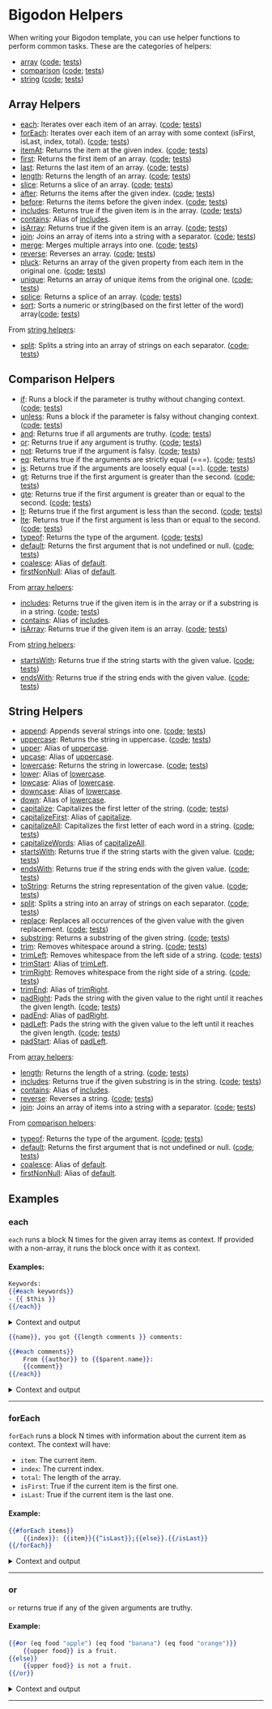 # Bigodon Helpers

When writing your Bigodon template, you can use helper functions to perform common tasks. These are the categories of helpers:

- [array](#Array-Helpers) ([code](https://github.com/gabriel-pinheiro/bigodon/blob/main/src/runner/helpers/array.ts); [tests](https://github.com/gabriel-pinheiro/bigodon/blob/main/test/array-helpers.spec.js))
- [comparison](#Comparison-Helpers) ([code](https://github.com/gabriel-pinheiro/bigodon/blob/main/src/runner/helpers/comparison.ts); [tests](https://github.com/gabriel-pinheiro/bigodon/blob/main/test/comparison-helpers.spec.js))
- [string](#String-Helpers) ([code](https://github.com/gabriel-pinheiro/bigodon/blob/main/src/runner/helpers/string.ts); [tests](https://github.com/gabriel-pinheiro/bigodon/blob/main/test/string-helpers.spec.js))

## Array Helpers

- [each](#each): Iterates over each item of an array. ([code](https://github.com/gabriel-pinheiro/bigodon/blob/main/src/runner/helpers/array.ts#L89-L95); [tests](https://github.com/gabriel-pinheiro/bigodon/blob/main/test/array-helpers.spec.js#L225-L236))
- [forEach](#forEach): Iterates over each item of an array with some context (isFirst, isLast, index, total). ([code](https://github.com/gabriel-pinheiro/bigodon/blob/main/src/runner/helpers/array.ts#L97-L110); [tests](https://github.com/gabriel-pinheiro/bigodon/blob/main/test/array-helpers.spec.js#L237-L258))
- [itemAt](#itemAt): Returns the item at the given index. ([code](https://github.com/gabriel-pinheiro/bigodon/blob/main/src/runner/helpers/array.ts#L19-L28); [tests](https://github.com/gabriel-pinheiro/bigodon/blob/main/test/array-helpers.spec.js#L48-L75))
- [first](#first): Returns the first item of an array. ([code](https://github.com/gabriel-pinheiro/bigodon/blob/main/src/runner/helpers/array.ts#L3-L9); [tests](https://github.com/gabriel-pinheiro/bigodon/blob/main/test/array-helpers.spec.js#L12-L28))
- [last](#last): Returns the last item of an array. ([code](https://github.com/gabriel-pinheiro/bigodon/blob/main/src/runner/helpers/array.ts#L11-L17); [tests](https://github.com/gabriel-pinheiro/bigodon/blob/main/test/array-helpers.spec.js#L30-L46))
- [length](#length): Returns the length of an array. ([code](https://github.com/gabriel-pinheiro/bigodon/blob/main/src/runner/helpers/array.ts#L30-L36); [tests](https://github.com/gabriel-pinheiro/bigodon/blob/main/test/array-helpers.spec.js#L77-L97))
- [slice](#slice): Returns a slice of an array. ([code](https://github.com/gabriel-pinheiro/bigodon/blob/main/src/runner/helpers/array.ts#L60-L71); [tests](https://github.com/gabriel-pinheiro/bigodon/blob/main/test/array-helpers.spec.js#L143-L174))
- [after](#after): Returns the items after the given index. ([code](https://github.com/gabriel-pinheiro/bigodon/blob/main/src/runner/helpers/array.ts#L38-L47); [tests](https://github.com/gabriel-pinheiro/bigodon/blob/main/test/array-helpers.spec.js#L99-L124))
- [before](#before): Returns the items before the given index. ([code](https://github.com/gabriel-pinheiro/bigodon/blob/main/src/runner/helpers/array.ts#L49-L58); [tests](https://github.com/gabriel-pinheiro/bigodon/blob/main/test/array-helpers.spec.js#L126-L141))
- [includes](#includes): Returns true if the given item is in the array. ([code](https://github.com/gabriel-pinheiro/bigodon/blob/main/src/runner/helpers/array.ts#L73-L83); [tests](https://github.com/gabriel-pinheiro/bigodon/blob/main/test/array-helpers.spec.js#L176-L210))
- [contains](#contains): Alias of [includes](#includes).
- [isArray](#isArray): Returns true if the given item is an array. ([code](https://github.com/gabriel-pinheiro/bigodon/blob/main/src/runner/helpers/array.ts#L85-L87); [tests](https://github.com/gabriel-pinheiro/bigodon/blob/main/test/array-helpers.spec.js#L212-L223))
- [join](#join): Joins an array of items into a string with a separator. ([code](https://github.com/gabriel-pinheiro/bigodon/blob/main/src/runner/helpers/array.ts#L112-L118); [tests](https://github.com/gabriel-pinheiro/bigodon/blob/main/test/array-helpers.spec.js#L260-L279))
- [merge](#merge): Merges multiple arrays into one. ([code](https://github.com/gabriel-pinheiro/bigodon/blob/main/src/runner/helpers/array.ts#L120-L128); [tests](https://github.com/gabriel-pinheiro/bigodon/blob/main/test/array-helpers.spec.js#L281-L293))
- [reverse](#reverse): Reverses an array. ([code](https://github.com/gabriel-pinheiro/bigodon/blob/main/src/runner/helpers/array.ts#L130-L140); [tests](https://github.com/gabriel-pinheiro/bigodon/blob/main/test/array-helpers.spec.js#L295-L314))
- [pluck](#pluck): Returns an array of the given property from each item in the original one. ([code](https://github.com/gabriel-pinheiro/bigodon/blob/main/src/runner/helpers/array.ts#L142-L154); [tests](https://github.com/gabriel-pinheiro/bigodon/blob/main/test/array-helpers.spec.js#L316-L336))
- [unique](#unique): Returns an array of unique items from the original one. ([code](https://github.com/gabriel-pinheiro/bigodon/blob/main/src/runner/helpers/array.ts#L156-L162); [tests](https://github.com/gabriel-pinheiro/bigodon/blob/main/test/array-helpers.spec.js#L338-L352))
- [splice](#splice): Returns a splice of an array. ([code](https://github.com/gabriel-pinheiro/bigodon/blob/main/src/runner/helpers/array.ts#L173-L181); [tests](https://github.com/gabriel-pinheiro/bigodon/blob/main/test/array-helpers.spec.js#L364-L391))
- [sort](#sort): Sorts a numeric or string(based on the first letter of the word) array([code](https://github.com/gabriel-pinheiro/bigodon/blob/main/src/runner/helpers/array.ts#L194-L210); [tests](https://github.com/gabriel-pinheiro/bigodon/blob/main/test/array-helpers.spec.js#L393-L436))

From [string helpers](#String-Helpers):
- [split](#split): Splits a string into an array of strings on each separator. ([code](https://github.com/gabriel-pinheiro/bigodon/blob/main/src/runner/helpers/string.ts#L6); [tests](https://github.com/gabriel-pinheiro/bigodon/blob/main/test/string-helpers.spec.js#L89-L95))

## Comparison Helpers

- [if](#if): Runs a block if the parameter is truthy without changing context. ([code](https://github.com/gabriel-pinheiro/bigodon/blob/main/src/runner/helpers/comparison.ts#L10); [tests](https://github.com/gabriel-pinheiro/bigodon/blob/main/test/comparison-helpers.spec.js#L166-L182))
- [unless](#unless): Runs a block if the parameter is falsy without changing context. ([code](https://github.com/gabriel-pinheiro/bigodon/blob/main/src/runner/helpers/comparison.ts#L11); [tests](https://github.com/gabriel-pinheiro/bigodon/blob/main/test/comparison-helpers.spec.js#L184-L190))
- [and](#and): Returns true if all arguments are truthy. ([code](https://github.com/gabriel-pinheiro/bigodon/blob/main/src/runner/helpers/comparison.ts#L1); [tests](https://github.com/gabriel-pinheiro/bigodon/blob/main/test/comparison-helpers.spec.js#L39-L64))
- [or](#or): Returns true if any argument is truthy. ([code](https://github.com/gabriel-pinheiro/bigodon/blob/main/src/runner/helpers/comparison.ts#L2); [tests](https://github.com/gabriel-pinheiro/bigodon/blob/main/test/comparison-helpers.spec.js#L66-L91))
- [not](#not): Returns true if the argument is falsy. ([code](https://github.com/gabriel-pinheiro/bigodon/blob/main/src/runner/helpers/comparison.ts#L3); [tests](https://github.com/gabriel-pinheiro/bigodon/blob/main/test/comparison-helpers.spec.js#L93-L99))
- [eq](#eq): Returns true if the arguments are strictly equal (===). ([code](https://github.com/gabriel-pinheiro/bigodon/blob/main/src/runner/helpers/comparison.ts#L4); [tests](https://github.com/gabriel-pinheiro/bigodon/blob/main/test/comparison-helpers.spec.js#L11-L23))
- [is](#is): Returns true if the arguments are loosely equal (==). ([code](https://github.com/gabriel-pinheiro/bigodon/blob/main/src/runner/helpers/comparison.ts#L5); [tests](https://github.com/gabriel-pinheiro/bigodon/blob/main/test/comparison-helpers.spec.js#L25-L37))
- [gt](#gt): Returns true if the first argument is greater than the second. ([code](https://github.com/gabriel-pinheiro/bigodon/blob/main/src/runner/helpers/comparison.ts#L6); [tests](https://github.com/gabriel-pinheiro/bigodon/blob/main/test/comparison-helpers.spec.js#L101-L115))
- [gte](#gte): Returns true if the first argument is greater than or equal to the second. ([code](https://github.com/gabriel-pinheiro/bigodon/blob/main/src/runner/helpers/comparison.ts#L7); [tests](https://github.com/gabriel-pinheiro/bigodon/blob/main/test/comparison-helpers.spec.js#L117-L131))
- [lt](#lt): Returns true if the first argument is less than the second. ([code](https://github.com/gabriel-pinheiro/bigodon/blob/main/src/runner/helpers/comparison.ts#L8); [tests](https://github.com/gabriel-pinheiro/bigodon/blob/main/test/comparison-helpers.spec.js#L133-L148))
- [lte](#lte): Returns true if the first argument is less than or equal to the second. ([code](https://github.com/gabriel-pinheiro/bigodon/blob/main/src/runner/helpers/comparison.ts#L9); [tests](https://github.com/gabriel-pinheiro/bigodon/blob/main/test/comparison-helpers.spec.js#L150-L164))
- [typeof](#typeof): Returns the type of the argument. ([code](https://github.com/gabriel-pinheiro/bigodon/blob/main/src/runner/helpers/comparison.ts#L12); [tests](https://github.com/gabriel-pinheiro/bigodon/blob/main/test/comparison-helpers.spec.js#L192-L201))
- [default](#default): Returns the first argument that is not undefined or null. ([code](https://github.com/gabriel-pinheiro/bigodon/blob/main/src/runner/helpers/comparison.ts#L13); [tests](https://github.com/gabriel-pinheiro/bigodon/blob/main/test/comparison-helpers.spec.js#L203-L228))
- [coalesce](#coalesce): Alias of [default](#default).
- [firstNonNull](#firstNonNull): Alias of [default](#default).

From [array helpers](#Array-Helpers):
- [includes](#includes): Returns true if the given item is in the array or if a substring is in a string. ([code](https://github.com/gabriel-pinheiro/bigodon/blob/main/src/runner/helpers/array.ts#L73-L83); [tests](https://github.com/gabriel-pinheiro/bigodon/blob/main/test/array-helpers.spec.js#L176-L210))
- [contains](#contains): Alias of [includes](#includes).
- [isArray](#isArray): Returns true if the given item is an array. ([code](https://github.com/gabriel-pinheiro/bigodon/blob/main/src/runner/helpers/array.ts#L85-L87); [tests](https://github.com/gabriel-pinheiro/bigodon/blob/main/test/array-helpers.spec.js#L212-L223))

From [string helpers](#String-Helpers):
- [startsWith](#startsWith): Returns true if the string starts with the given value. ([code](https://github.com/gabriel-pinheiro/bigodon/blob/main/src/runner/helpers/string.ts#L7); [tests](https://github.com/gabriel-pinheiro/bigodon/blob/main/test/string-helpers.spec.js#L97-L127))
- [endsWith](#endsWith): Returns true if the string ends with the given value. ([code](https://github.com/gabriel-pinheiro/bigodon/blob/main/src/runner/helpers/string.ts#L8); [tests](https://github.com/gabriel-pinheiro/bigodon/blob/main/test/string-helpers.spec.js#L129-L159))


## String Helpers

- [append](#append): Appends several strings into one. ([code](https://github.com/gabriel-pinheiro/bigodon/blob/main/src/runner/helpers/string.ts#L3); [tests](https://github.com/gabriel-pinheiro/bigodon/blob/main/test/string-helpers.spec.js#L11-L29))
- [uppercase](#uppercase): Returns the string in uppercase. ([code](https://github.com/gabriel-pinheiro/bigodon/blob/main/src/runner/helpers/string.ts#L4); [tests](https://github.com/gabriel-pinheiro/bigodon/blob/main/test/string-helpers.spec.js#L31-L55))
- [upper](#upper): Alias of [uppercase](#uppercase).
- [upcase](#upcase): Alias of [uppercase](#uppercase).
- [lowercase](#lowercase): Returns the string in lowercase. ([code](https://github.com/gabriel-pinheiro/bigodon/blob/main/src/runner/helpers/string.ts#L5); [tests](https://github.com/gabriel-pinheiro/bigodon/blob/main/test/string-helpers.spec.js#L57-L87))
- [lower](#lower): Alias of [lowercase](#lowercase).
- [lowcase](#lowcase): Alias of [lowercase](#lowercase).
- [downcase](#downcase): Alias of [lowercase](#lowercase).
- [down](#down): Alias of [lowercase](#lowercase).
- [capitalize](#capitalize): Capitalizes the first letter of the string. ([code](https://github.com/gabriel-pinheiro/bigodon/blob/main/src/runner/helpers/string.ts#L15-L18); [tests](https://github.com/gabriel-pinheiro/bigodon/blob/main/test/string-helpers.spec.js#L223-L241))
- [capitalizeFirst](#capitalizeFirst): Alias of [capitalize](#capitalize).
- [capitalizeAll](#capitalizeAll): Capitalizes the first letter of each word in a string. ([code](https://github.com/gabriel-pinheiro/bigodon/blob/main/src/runner/helpers/string.ts#L19-L22); [tests](https://github.com/gabriel-pinheiro/bigodon/blob/main/test/string-helpers.spec.js#L243-L261))
- [capitalizeWords](#capitalizeWords): Alias of [capitalizeAll](#capitalizeAll).
- [startsWith](#startsWith): Returns true if the string starts with the given value. ([code](https://github.com/gabriel-pinheiro/bigodon/blob/main/src/runner/helpers/string.ts#L7); [tests](https://github.com/gabriel-pinheiro/bigodon/blob/main/test/string-helpers.spec.js#L97-L127))
- [endsWith](#endsWith): Returns true if the string ends with the given value. ([code](https://github.com/gabriel-pinheiro/bigodon/blob/main/src/runner/helpers/string.ts#L8); [tests](https://github.com/gabriel-pinheiro/bigodon/blob/main/test/string-helpers.spec.js#L129-L159))
- [toString](#toString): Returns the string representation of the given value. ([code](https://github.com/gabriel-pinheiro/bigodon/blob/main/src/runner/helpers/string.ts#L12); [tests](https://github.com/gabriel-pinheiro/bigodon/blob/main/test/string-helpers.spec.js#L215-L221))
- [split](#split): Splits a string into an array of strings on each separator. ([code](https://github.com/gabriel-pinheiro/bigodon/blob/main/src/runner/helpers/string.ts#L6); [tests](https://github.com/gabriel-pinheiro/bigodon/blob/main/test/string-helpers.spec.js#L89-L95))
- [replace](#replace): Replaces all occurrences of the given value with the given replacement. ([code](https://github.com/gabriel-pinheiro/bigodon/blob/main/src/runner/helpers/string.ts#L13); [tests](https://github.com/gabriel-pinheiro/bigodon/blob/main/test/string-helpers.spec.js#L263-L281))
- [substring](#substring): Returns a substring of the given string. ([code](https://github.com/gabriel-pinheiro/bigodon/blob/main/src/runner/helpers/string.ts#L23-L27); [tests](https://github.com/gabriel-pinheiro/bigodon/blob/main/test/string-helpers.spec.js#L283-L301))
- [trim](#trim): Removes whitespace around a string. ([code](https://github.com/gabriel-pinheiro/bigodon/blob/main/src/runner/helpers/string.ts#L9); [tests](https://github.com/gabriel-pinheiro/bigodon/blob/main/test/string-helpers.spec.js#L161-L173))
- [trimLeft](#trimLeft): Removes whitespace from the left side of a string. ([code](https://github.com/gabriel-pinheiro/bigodon/blob/main/src/runner/helpers/string.ts#L10); [tests](https://github.com/gabriel-pinheiro/bigodon/blob/main/test/string-helpers.spec.js#L175-L193))
- [trimStart](#trimStart): Alias of [trimLeft](#trimLeft).
- [trimRight](#trimRight): Removes whitespace from the right side of a string. ([code](https://github.com/gabriel-pinheiro/bigodon/blob/main/src/runner/helpers/string.ts#L11); [tests](https://github.com/gabriel-pinheiro/bigodon/blob/main/test/string-helpers.spec.js#L195-L213))
- [trimEnd](#trimEnd): Alias of [trimRight](#trimRight).
- [padRight](#padRight): Pads the string with the given value to the right until it reaches the given length. ([code](https://github.com/gabriel-pinheiro/bigodon/blob/main/src/runner/helpers/string.ts#L35-L41); [tests](https://github.com/gabriel-pinheiro/bigodon/blob/main/test/string-helpers.spec.js#L329-L353))
- [padEnd](#padEnd): Alias of [padRight](#padRight).
- [padLeft](#padLeft): Pads the string with the given value to the left until it reaches the given length. ([code](https://github.com/gabriel-pinheiro/bigodon/blob/main/src/runner/helpers/string.ts#L28-L34); [tests](https://github.com/gabriel-pinheiro/bigodon/blob/main/test/string-helpers.spec.js#L303-L327))
- [padStart](#padStart): Alias of [padLeft](#padLeft).

From [array helpers](#Array-Helpers):
- [length](#length): Returns the length of a string. ([code](https://github.com/gabriel-pinheiro/bigodon/blob/main/src/runner/helpers/array.ts#L30-L36); [tests](https://github.com/gabriel-pinheiro/bigodon/blob/main/test/array-helpers.spec.js#L77-L97))
- [includes](#includes): Returns true if the given substring is in the string. ([code](https://github.com/gabriel-pinheiro/bigodon/blob/main/src/runner/helpers/array.ts#L73-L83); [tests](https://github.com/gabriel-pinheiro/bigodon/blob/main/test/array-helpers.spec.js#L176-L210))
- [contains](#contains): Alias of [includes](#includes).
- [reverse](#reverse): Reverses a string. ([code](https://github.com/gabriel-pinheiro/bigodon/blob/main/src/runner/helpers/array.ts#L130-L140); [tests](https://github.com/gabriel-pinheiro/bigodon/blob/main/test/array-helpers.spec.js#L295-L314))
- [join](#join): Joins an array of items into a string with a separator. ([code](https://github.com/gabriel-pinheiro/bigodon/blob/main/src/runner/helpers/array.ts#L112-L118); [tests](https://github.com/gabriel-pinheiro/bigodon/blob/main/test/array-helpers.spec.js#L260-L279))

From [comparison helpers](#Comparison-Helpers):
- [typeof](#typeof): Returns the type of the argument. ([code](https://github.com/gabriel-pinheiro/bigodon/blob/main/src/runner/helpers/comparison.ts#L12); [tests](https://github.com/gabriel-pinheiro/bigodon/blob/main/test/comparison-helpers.spec.js#L192-L201))
- [default](#default): Returns the first argument that is not undefined or null. ([code](https://github.com/gabriel-pinheiro/bigodon/blob/main/src/runner/helpers/comparison.ts#L13); [tests](https://github.com/gabriel-pinheiro/bigodon/blob/main/test/comparison-helpers.spec.js#L203-L228))
- [coalesce](#coalesce): Alias of [default](#default).
- [firstNonNull](#firstNonNull): Alias of [default](#default).

## Examples

### **each**

`each` runs a block N times for the given array items as context. If provided with a non-array, it runs the block once with it as context.

#### Examples:

```hbs
Keywords:
{{#each keywords}}
- {{ $this }}
{{/each}}
```

<details>
<summary>Context and output</summary>

With context `{"keywords": ["lorem", "ipsum", "dolor"]}` the output would be:
```
Keywords:
- lorem
- ipsum
- dolor
```

With context `{"keywords": "foo"}` the output would be:
```
Keywords:
- lorem
```

With context `{"keywords": []}` the output would be:
```
Keywords:
```

With context `{"keywords": null}` the output would be:
```
Keywords:
- null
```

</details>

```hbs
{{name}}, you got {{length comments }} comments:

{{#each comments}}
    From {{author}} to {{$parent.name}}:
    {{comment}}
{{/each}}
```

<details>
<summary>Context and output</summary>

### Context
```json
{
    "name": "George",
    "comments": [{
        "author": "Alice",
        "comment": "Nice presentation"
    }, {
        "author": "Bob",
        "comment": "Thanks for the feedbacks"
    }]
}
```

### Generated output
```
George, you got 2 comments:


    From Alice to George:
    Nice presentation

    From Bob to George:
    Thanks for the feedbacks
```

</details>

---

### **forEach**

`forEach` runs a block N times with information about the current item as context. The context will have:
- `item`: The current item.
- `index`: The current index.
- `total`: The length of the array.
- `isFirst`: True if the current item is the first one.
- `isLast`: True if the current item is the last one.

#### Example:
```hbs
{{#forEach items}}
    {{index}}: {{item}}{{^isLast}};{{else}}.{{/isLast}}
{{/forEach}}
```

<details>
<summary>Context and output</summary>

### Context
```json
{
    "items": ["potato", "carrot", "onion"]
}
```

### Generated output
```
0: potato;
1: carrot;
2: onion.
```

</details>

---

### **or**

`or` returns true if any of the given arguments are truthy.

#### Example:
```hbs
{{#or (eq food "apple") (eq food "banana") (eq food "orange")}}
    {{upper food}} is a fruit.
{{else}}
    {{upper food}} is not a fruit.
{{/or}}
```
<details>
<summary>Context and output</summary>

### Context
```json
{
    "food": "banana"
}
```

### Generated output
```
BANANA is a fruit
```

</details>

---
